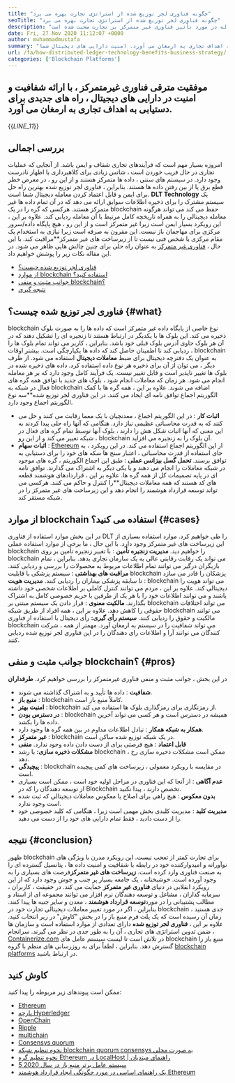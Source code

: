 ```yaml
---
title: "چگونه فناوری لجر توزیع شده از استراتژی تجارت بهره می برد" 
seoTitle: "چگونه فناوری لجر توزیع شده از استراتژی تجارت بهره می برد" 
description: "فناوری لجر توزیع شده معاملات را به روشی قابل ردیابی ثبت می کند. در این مقاله در مورد تأثیر فناوری غیر متمرکز بر تجارت صحبت شده است." 
date: Fri, 27 Nov 2020 11:12:07 +0000
author: muhammadmustafa
summary: "موفقیت مترقی فناوری غیرمتمرکز ، با ارائه شفافیت و آمپر ، راه های جدیدی برای دستیابی به اهداف تجاری به ارمغان می آورد. امنیت دارایی های دیجیتال شما." 
url: /fa/how-distributed-ledger-technology-benefits-business-strategy/
categories: ['Blockchain Platforms']
---
```


## موفقیت مترقی فناوری غیرمتمرکز ، با ارائه شفافیت و امنیت در دارایی های دیجیتال ، راه های جدیدی برای دستیابی به اهداف تجاری به ارمغان می آورد.
{{_LINE_11_}}

## بررسی اجمالی
امروزه بسیار مهم است که فرآیندهای تجاری شفاف و ایمن باشد. از آنجایی که عملیات تجاری در حال فریب خوردن است ، شانس زیادی برای کلاهبرداری یا اظهار نادرست وجود دارد. در سیستم های سنتی ، داده ها متمرکز هستند و از این رو ، در معرض خطر قطع برق یا از بین رفتن داده ها هستند. بنابراین ، فناوری لجر توزیع شده بهترین راه حل برای ایمن و قابل اعتماد کردن معامله دیجیتال شما است. **DLT Technology** یک سیستم مشترک را برای ذخیره اطلاعات سوابق ارائه می دهد که در آن تمام داده ها غیر متمرکز هستند. هرکسی که گره را در یک blockchain حفظ می کند می تواند هرگونه معامله دیجیتالی را به همراه تاریخچه کامل مرتبط با آن معامله ردیابی کند. علاوه بر این ، این رویکرد بسیار ایمن است زیرا غیر متمرکز است و از این رو ، هیچ پایگاه داده/سرور مرکزی برای مهاجمان باز نیست. این مقرون به صرفه است زیرا نیازی به استخدام یک مقام مرکزی یا شخص فنی نیست تا از زیرساخت های غیر متمرکز**مراقبت کند. با این حال ، [فناوری غیر متمرکز][1] به عنوان راه حلی برای چنین چالش هایی ظاهر می شود.
در این مقاله نکات زیر را پوشش خواهیم داد.
  * [فناوری لجر توزیع شده چیست؟][2]
  * [از موارد blockchain استفاده کنید؟][3]
  * [جوانب مثبت و منفی blockchain؟][4]
  * [نتیجه گیری][5]

## فناوری لجر توزیع شده چیست؟ {#what}

blockchain نوع خاصی از پایگاه داده غیر متمرکز است که داده ها را به صورت بلوک ذخیره می کند. این بلوک ها با یکدیگر در ارتباط هستند تا زنجیره ای را تشکیل دهند که در آن هر بلوک حاوی آدرس بلوک قبلی خود باشد. بنابراین ، کاربر می تواند تمام بلوک ها را ردیابی کند تا اطمینان حاصل کند که داده ها یکپارچگی است. بیشتر اوقات ، blockchain به عنوان یک دفترچه دیجیتال برای ضبط **معاملات دیجیتال** استفاده می شود. از طرف دیگر ، می توان از آن برای ذخیره هر نوع داده استفاده کرد. داده های ذخیره شده در بلوک ها تغییر ناپذیر است و قابل تغییر نیست.
یک فرآیند کامل وجود دارد که بر هر معامله انجام می شود. هر زمان که معاملات انجام شود ، بلوک های جدید با توافق همه گره های فعال در شبکه به blockchain اضافه می شوند. علاوه بر این ، همه گره ها با کمک الگوریتم اجماع توافق نامه ای ایجاد می کنند. در این فناوری لجر توزیع شده**سه نوع الگوریتم اجماع وجود دارد.
* **اثبات کار** : در این الگوریتم اجماع ، معدنچیان با یک معما رقابت می کنند و حل می کنند که به قدرت محاسباتی عظیمی نیاز دارد. هنگامی که آنها راه حلی پیدا کردند به این معنی که آنها اثبات شکل هش را دارند ، بلوک آنها توسط تمام گره های فعال در شبکه تغییر می کند و از این رو ، blockchain آن بلوک را به زنجیره می افزاید.
* **اثبات سهام** : [Ethereum][6] از این الگوریتم اجماع استفاده می کند. در این رویکرد ، به جای استفاده از قدرت محاسباتی ، اعتبار سنج ها سکه های خود را برای دستیابی به توافق برسند.
**تحمل گسل بیزانس عملی** : طبق این اجماع الگوریتم ، گره های موجود در شبکه معاملات را انجام می دهند و با یکی دیگر به اشتراک می گذارند. توافق نامه ای در پایه تصمیمات کل از همه گره ها.
علاوه بر این ، قراردادهای هوشمند قطعه های کد هستند که همه معاملات دیجیتال**را کنترل و حاکم می کنند. هرکسی می تواند توسعه قرارداد هوشمند را انجام دهد و این زیرساخت های غیر متمرکز را در شبکه مستقر کند.

## از موارد blockchain استفاده می کنید؟ {#cases}

در این بخش موارد استفاده از فناوری DLT را طی خواهیم کرد. موارد استفاده بسیاری از این زیرساخت های غیر متمرکز وجود دارد. با این حال ، ما برخی از موارد استفاده عملی blockchain را خواهیم دید.
**مدیریت زنجیره تأمین** : با تغییر زنجیره تأمین بر روی blockchain می تواند یک رقابت رقابتی عالی به یک سازمان تجاری بدهد. بنابراین ، تمام بازیگران درگیر می توانند تمام اطلاعات مربوط به محصولات را بررسی و ردیابی کنند.
**مراقبت های بهداشتی** : سیستم پزشکی با قابلیت blockchain پزشکان را قادر می سازد تا سابقه پزشکی بیماران را ردیابی کنند.
**مدیریت هویت** : blockchain می تواند هویت را دیجیتالی کند. علاوه بر این ، مردم می توانند کنترل کاملی بر اطلاعات شخصی خود داشته باشند و می توانند اطلاعات خود را با هر یک از طرفین با حریم خصوصی کامل به اشتراک بگذارند.
**مالکیت معنوی** : قرار دادن یک سیستم مبتنی بر blockchain می تواند اختلافات حقوقی را کاهش دهد. علاوه بر این ، همه افراد از طریق شبکه blockchain می توانند مالکیت و حقوق را ردیابی کنند.
**سیستم رأی گیری:**  رأی دیجیتال با استفاده از فناوری blockchain می تواند شفافیت را در سیستم به ارمغان آورد. مهمتر از همه ، شرکت کنندگان می توانند آرا و اطلاعات رای دهندگان را در این فناوری لجر توزیع شده ردیابی کنند.

## جوانب مثبت و منفی blockchain؟ {#pros}

در این بخش ، جوانب مثبت و منفی فناوری غیرمتمرکز را بررسی خواهیم کرد.
**طرفداران**
* **شفافیت** : داده ها تأیید و به اشتراک گذاشته می شوند.
* **منبع باز** : blockchain کاملاً منبع باز است.
* **امنیت بهتر** : blockchain از رمزنگاری برای رمزگذاری بلوک ها استفاده می کند.
* **در دسترس بودن** : blockchain همیشه در دسترس است و هر کسی می تواند آخرین داده ها را بکشد.
* **همکار به شبکه همکار** : تبادل اطلاعات مداوم در بین همه گره ها وجود دارد.
* **غیر متمرکز** : blockchain در یک شبکه توزیع شده ساکن است.
* **قابل اعتماد** : هیچ فرصتی برای از دست دادن داده وجود ندارد.
**منفی** 
* **مشکلات ذخیره سازی:**  با رشد blockchain ، ممکن است مشکلات ذخیره سازی رخ دهد.
* **پیچیدگی** : blockchain در مقایسه با رویکرد معمولی ، زیرساخت های کمی پیچیده است.
* **عدم آگاهی** : از آنجا که این فناوری در مراحل اولیه خود است ، ممکن است بسیاری از توسعه دهندگان را که در Blockchain تخصص دارند ، پیدا نکنید.
* **بدون معکوس** : هیچ راهی برای اصلاح یا معکوس معاملات دیجیتالی که ثبت شده است وجود ندارد.
* **مدیریت کلید** : مدیریت کلیدی بخش مهمی است زیرا ، هنگامی که کلید خصوصی خود را از دست دادید ، فقط تمام دارایی های خود را از دست می دهید.

## نتیجه {#conclusion}

ظهور blockchain برای تجارت کمتر از تعجب نیست. این رویکرد مدرن با ویژگی های نوآورانه و امیدوارکننده خود در رابطه با شفافیت و امنیت داده ها ، پتانسیل گسترده ای را به صنعت فناوری وارد کرده است. **زیرساخت های غیر متمرکز**فرصت های بسیاری را به وجود آورده است. خوشبختانه ، یک جامعه بسیار پر جنب و جوش وجود دارد که از این رویکرد انقلابی در دنیای **فناوری غیر متمرکز** حمایت می کند. در حقیقت ، کاربران ، سرمایه گذاران ، مشاغل و توسعه دهندگان نرم افزار می توانند مجموعه ای از اسناد و مطالب پشتیبانی را در مورد**توسعه قرارداد هوشمند** ، معدن و سایر جنبه ها پیدا کنند. بنابراین ، اگر در مورد تغییر معاملات دیجیتالی تجارت خود در blockchain جدی هستید ، زمان آن رسیده است که یک پلت فرم منبع باز را در بخش "کاوش" در زیر انتخاب کنید.
علاوه بر این ، **فناوری لجر توزیع شده** دارای تعدادی از موارد استفاده است و سازمان ها ضمن تدوین استراتژی های تجاری ، آن را به طور جدی در نظر می گیرند. سرانجام ، [Containerize.com][7] در تلاش است تا لیست سیستم عامل های blockchain منبع باز را گسترش دهد. بنابراین ، لطفاً برای به روزرسانی های منظم با گروه [blockchain platforms][1] در ارتباط باشید.

## کاوش کنید
ممکن است پیوندهای زیر مربوطه را پیدا کنید:
  * [Ethereum][6]
  * [پارچه Hyperledger][8]
  * [OpenChain][9]
  * [Ripple][10]
  * [multichain][11]
  * [Consensys quorum][12]
  * [نحوه تنظیم شبکه blockchain quorum consensys به صورت محلی][13]
  * [نحوه تنظیم گره Ethereum در LocalHost | راهنمای مبتدیان][14]
  * [5 سیستم عامل برتر منبع باز در سال 2020][15]
  * [یک راهنمای اساسی در مورد چگونگی ایجاد قرارداد هوشمند Ethereum][16]



[1]: https://products.containerize.com/blockchain-platforms/
[2]: #what
[3]: #cases
[4]: #pros
[5]: #conclusion
[6]: https://products.containerize.com/blockchain-platforms/ethereum
[7]: https://www.containerize.com/
[8]: https://products.containerize.com/blockchain-platforms/hyperledger-fabric
[9]: https://products.containerize.com/blockchain-platforms/openchain
[10]: https://products.containerize.com/blockchain-platforms/ripple
[11]: https://products.containerize.com/blockchain-platforms/multichain
[12]: https://products.containerize.com/blockchain-platforms/consensys-quorum
[13]: https://blog.containerize.com/blockchain-platforms/how-to-setup-consensys-quorum-blockchain-network-locally/
[14]: https://blog.containerize.com/blockchain-platforms/what-is-testnet-how-to-deploy-it-ethereum-testnet/
[15]: https://blog.containerize.com/blockchain-platforms/top-5-open-source-blockchain-platforms-in-2020/
[16]: https://blog.containerize.com/
